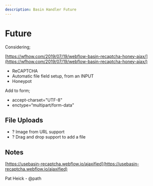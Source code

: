 ```yaml
---
description: Basin Handler Future
---
```


# Future

Considering;&#x20;

[https://wfhow.com/2019/07/19/webflow-basin-recaptcha-honey-ajax/](https://wfhow.com/2019/07/19/webflow-basin-recaptcha-honey-ajax/)

* ReCAPTCHA
* Automatic file field setup, from an INPUT&#x20;
* Honeypot

Add to form;

* accept-charset="UTF-8"
* enctype=“multipart/form-data”&#x20;

## File Uploads&#x20;

* ? Image from URL support
* ? Drag and drop support to add a file

## Notes

[https://usebasin-recaptcha.webflow.io/ajaxified](https://usebasin-recaptcha.webflow.io/ajaxified)

Pat Heick - @path
